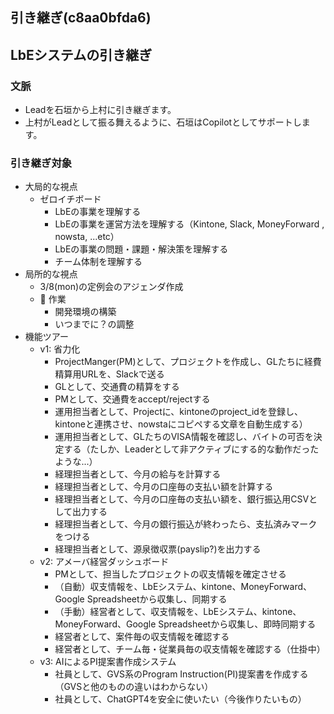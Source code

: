 引き継ぎ(c8aa0bfda6)
---

## LbEシステムの引き継ぎ
### 文脈
- Leadを石垣から上村に引き継ぎます。
- 上村がLeadとして振る舞えるように、石垣はCopilotとしてサポートします。

### 引き継ぎ対象
- 大局的な視点
  - ゼロイチボード
    - LbEの事業を理解する
    - LbEの事業を運営方法を理解する（Kintone, Slack, MoneyForward , nowsta, ...etc）
    - LbEの事業の問題・課題・解決策を理解する
    - チーム体制を理解する
- 局所的な視点
  - 3/8(mon)の定例会のアジェンダ作成
  - 🐤 作業
    - 開発環境の構築
    - いつまでに？の調整
- 機能ツアー
  - v1: 省力化
    - ProjectManger(PM)として、プロジェクトを作成し、GLたちに経費精算用URLを、Slackで送る
    - GLとして、交通費の精算をする
    - PMとして、交通費をaccept/rejectする
    - 運用担当者として、Projectに、kintoneのproject_idを登録し、kintoneと連携させ、nowstaにコピペする文章を自動生成する）
    - 運用担当者として、GLたちのVISA情報を確認し、バイトの可否を決定する（たしか、Leaderとして非アクティブにする的な動作だったような...）
    - 経理担当者として、今月の給与を計算する
    - 経理担当者として、今月の口座毎の支払い額を計算する
    - 経理担当者として、今月の口座毎の支払い額を、銀行振込用CSVとして出力する
    - 経理担当者として、今月の銀行振込が終わったら、支払済みマークをつける
    - 経理担当者として、源泉徴収票(payslip?)を出力する
  - v2: アメーバ経営ダッシュボード
    - PMとして、担当したプロジェクトの収支情報を確定させる
    - （自動）収支情報を、LbEシステム、kintone、MoneyForward、Google Spreadsheetから収集し、同期する
    - （手動）経営者として、収支情報を、LbEシステム、kintone、MoneyForward、Google Spreadsheetから収集し、即時同期する
    - 経営者として、案件毎の収支情報を確認する
    - 経営者として、チーム毎・従業員毎の収支情報を確認する（仕掛中）
  - v3: AIによるPI提案書作成システム
    - 社員として、GVS系のProgram Instruction(PI)提案書を作成する（GVSと他のものの違いはわからない）
    - 社員として、ChatGPT4を安全に使いたい（今後作りたいもの）

